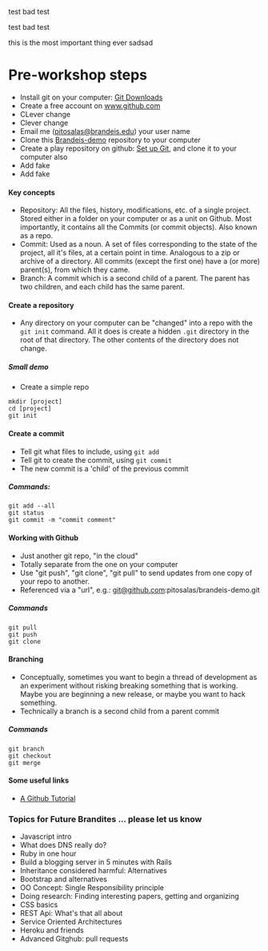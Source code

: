 test bad test

test bad test


this is the most important thing ever
sadsad

# Pre-workshop steps
* Install git on your computer: [Git Downloads](http://git-scm.com/downloads)
* Create a free account on www.github.com
* CLever change
* Clever change
* Email me (pitosalas@brandeis.edu) your user name
* Clone this [Brandeis-demo](https://github.com/pitosalas/brandeis-demo) repository to your computer
* Create a play repository on github: [Set up Git](https://help.github.com/articles/set-up-git), and clone it to your computer also
* Add fake
* Add fake

#### Key concepts
* Repository: All the files, history, modifications, etc. of a single project. Stored either in a folder on your computer or as a unit on Github. Most importantly, it contains all the Commits (or commit objects). Also known as a repo.
* Commit: Used as a noun. A set of files corresponding to the state of the project, all it's files, at a certain point in time. Analogous to a zip or archive of a directory. All commits (except the first one) have a (or more) parent(s), from which they came.
* Branch: A commit which is a second child of a parent. The parent has two children, and each child has the same parent.

#### Create a repository
* Any directory on your computer can be "changed" into a repo with the `git init` command. All it does is create a hidden `.git` directory in the root of that directory. The other contents of the directory does not change.

##### Small demo
* Create a simple repo

```
mkdir [project]
cd [project]
git init
```

#### Create a commit
* Tell git what files to include, using `git add`
* Tell git to create the commit, using `git commit`
* The new commit is a 'child' of the previous commit

##### Commands:
```
git add --all
git status
git commit -m "commit comment"
```

#### Working with Github
* Just another git repo, "in the cloud"
* Totally separate from the one on your computer
* Use "git push", "git clone", "git pull" to send updates from one copy of your repo to another.
* Referenced via a "url", e.g.: git@github.com:pitosalas/brandeis-demo.git

##### Commands
```
git pull
git push
git clone
```

#### Branching
* Conceptually, sometimes you want to begin a thread of development as an experiment without risking breaking something that is working. Maybe you are beginning a new release, or maybe you want to hack something.
* Technically a branch is a second child from a parent commit

##### Commands
```
git branch
git checkout
git merge
```

#### Some useful links
* [A Github Tutorial](http://www.sbf5.com/~cduan/technical/git/)

### Topics for Future Brandites ... please let us know
* Javascript intro
* What does DNS really do?
* Ruby in one hour
* Build a blogging server in 5 minutes with Rails
* Inheritance considered harmful: Alternatives
* Bootstrap and alternatives
* OO Concept: Single Responsibility principle
* Doing research: Finding interesting papers, getting and organizing
* CSS basics
* REST Api: What's that all about
* Service Oriented Architectures
* Heroku and friends
* Advanced Gitghub: pull requests
